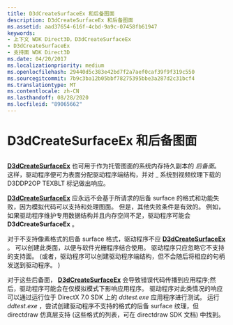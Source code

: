 ```yaml
---
title: D3dCreateSurfaceEx 和后备图面
description: D3dCreateSurfaceEx 和后备图面
ms.assetid: aad37654-616f-4cbd-9a9c-07458fb61947
keywords:
- 上下文 WDK Direct3D，D3dCreateSurfaceEx
- D3dCreateSurfaceEx
- 支持面 WDK Direct3D
ms.date: 04/20/2017
ms.localizationpriority: medium
ms.openlocfilehash: 29440d5c383e42bd7f2a7aef0caf39f9f319c550
ms.sourcegitcommit: 7b9c3ba12b05bbf78275395bbe3a287d2c31bcf4
ms.translationtype: MT
ms.contentlocale: zh-CN
ms.lasthandoff: 08/28/2020
ms.locfileid: "89065662"
---
```

# <a name="d3dcreatesurfaceex-and-backing-surfaces"></a>D3dCreateSurfaceEx 和后备图面


## <span id="ddk_d3dcreatesurfaceex_and_backing_surfaces_gg"></span><span id="DDK_D3DCREATESURFACEEX_AND_BACKING_SURFACES_GG"></span>


[**D3dCreateSurfaceEx**](/windows/desktop/api/ddrawint/nc-ddrawint-pdd_createsurfaceex) 也可用于作为托管图面的系统内存持久副本的 *后备面*。 这样，驱动程序便可为表面分配驱动程序端结构，并对 \_ 系统到视频纹理下载的 D3DDP2OP TEXBLT 标记做出响应。

[**D3dCreateSurfaceEx**](/windows/desktop/api/ddrawint/nc-ddrawint-pdd_createsurfaceex) 应永远不会基于所请求的后备 surface 的格式和功能失败，因为模拟代码可以支持和处理图面。 但是，其他失败条件是有效的。 例如，如果驱动程序维护专用数据结构并且内存空间不足，驱动程序可能会 **D3dCreateSurfaceEx** 。

对于不支持像素格式的后备 surface 格式，驱动程序不应 [**D3dCreateSurfaceEx**](/windows/desktop/api/ddrawint/nc-ddrawint-pdd_createsurfaceex) 。 可以创建此类面，以便与软件光栅程序结合使用。 驱动程序只应忽略它不支持的支持面。  (或者，驱动程序可以创建驱动程序端结构，但不会随后将相应的句柄发送到驱动程序。 ) 

对于这些后备面， [**D3dCreateSurfaceEx**](/windows/desktop/api/ddrawint/nc-ddrawint-pdd_createsurfaceex) 会导致错误代码传播到应用程序;然后，驱动程序可能会在仅模拟模式下影响应用程序。 驱动程序对此类情况的响应可以通过运行位于 DirectX 7.0 SDK 上的 *ddtest.exe* 应用程序进行测试。 运行 *ddtest.exe* ，尝试创建驱动程序不支持的格式的后备 surface 纹理，但 directdraw 仿真层支持 (这些格式的列表，可在 directdraw SDK 文档) 中找到。

 

